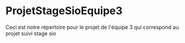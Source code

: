 # ProjetStageSioEquipe3
Ceci est notre répertoire pour le projet de l'équipe 3 qui correspond au projet suivi stage sio
